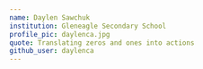 ```yaml
---
name: Daylen Sawchuk
institution: Gleneagle Secondary School
profile_pic: daylenca.jpg
quote: Translating zeros and ones into actions
github_user: daylenca
---
```

